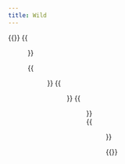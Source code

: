 ```yaml
---
title: Wild
---
```


{{<gallery caption-effect="none">}}
  {{<figure
    caption= "Water Birds" 
    class="no-photoswipe"
    link="/categories/waterbirds/"
    src="https://res.cloudinary.com/rama-llama/image/upload/v1587747206/The_Lake_tvywkk.jpg">}}
  
  {{<figure 
    caption="The Zoo"
    class="no-photoswipe"
    link="/categories/zoo"
    src="https://res.cloudinary.com/rama-llama/image/upload/v1582658604/Mane_woi9ai.jpg">}}
  {{<figure
    caption="Backyard Birds"
    class="no-photoswipe"
    link="/categories/backyard-birds"
    src="https://res.cloudinary.com/rama-llama/image/upload/v1580059979/Baltimore_Oreole_l8mkyo.jpg">}}
    {{<figure
    caption="Birds of Prey"
    class="no-photoswipe"
    link="/categories/birds-of-prey"
    src="hhttps://res.cloudinary.com/rama-llama/image/upload/c_crop,h_581,w_581,x_581,y_581/v1602879402/Flight_2_nfok0h.jpg">}}  
        {{<figure
    caption="Outdoors"
    class="no-photoswipe"
    link="/categories/outdoors"
    src="https://res.cloudinary.com/rama-llama/image/upload/c_fill,dpr_auto,g_xy_center,h_581,w_581,z_1.2/v1602865498/Bull_Elk_coxkwb.jpg">}}  

    

{{</gallery >}}

